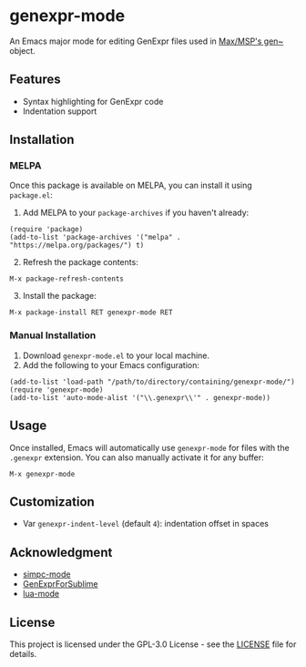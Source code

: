# genexpr-mode

An Emacs major mode for editing GenExpr files used in [Max/MSP's gen~](http://cycling74.com/products/gen/) object.

## Features

- Syntax highlighting for GenExpr code
- Indentation support

## Installation

### MELPA

Once this package is available on MELPA, you can install it using `package.el`:

1. Add MELPA to your `package-archives` if you haven't already:

```elisp
(require 'package)
(add-to-list 'package-archives '("melpa" . "https://melpa.org/packages/") t)
```

2. Refresh the package contents:

```
M-x package-refresh-contents
```

3. Install the package:

```
M-x package-install RET genexpr-mode RET
```

### Manual Installation

1. Download `genexpr-mode.el` to your local machine.
2. Add the following to your Emacs configuration:

```elisp
(add-to-list 'load-path "/path/to/directory/containing/genexpr-mode/")
(require 'genexpr-mode)
(add-to-list 'auto-mode-alist '("\\.genexpr\\'" . genexpr-mode))
```

## Usage

Once installed, Emacs will automatically use `genexpr-mode` for files with the `.genexpr` extension. You can also manually activate it for any buffer:

```
M-x genexpr-mode
```

## Customization

- Var `genexpr-indent-level` (default `4`): indentation offset in spaces

## Acknowledgment

- [simpc-mode](https://github.com/rexim/simpc-mode)
- [GenExprForSublime](https://github.com/emmanueljourdan/GenExprForSublime)
- [lua-mode](https://github.com/immerrr/lua-mode)

## License

This project is licensed under the GPL-3.0 License - see the [LICENSE](LICENSE) file for details.
